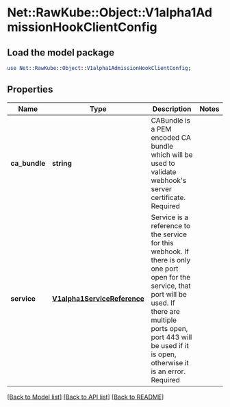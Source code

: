 # Net::RawKube::Object::V1alpha1AdmissionHookClientConfig

## Load the model package
```perl
use Net::RawKube::Object::V1alpha1AdmissionHookClientConfig;
```

## Properties
Name | Type | Description | Notes
------------ | ------------- | ------------- | -------------
**ca_bundle** | **string** | CABundle is a PEM encoded CA bundle which will be used to validate webhook&#39;s server certificate. Required | 
**service** | [**V1alpha1ServiceReference**](V1alpha1ServiceReference.md) | Service is a reference to the service for this webhook. If there is only one port open for the service, that port will be used. If there are multiple ports open, port 443 will be used if it is open, otherwise it is an error. Required | 

[[Back to Model list]](../README.md#documentation-for-models) [[Back to API list]](../README.md#documentation-for-api-endpoints) [[Back to README]](../README.md)



